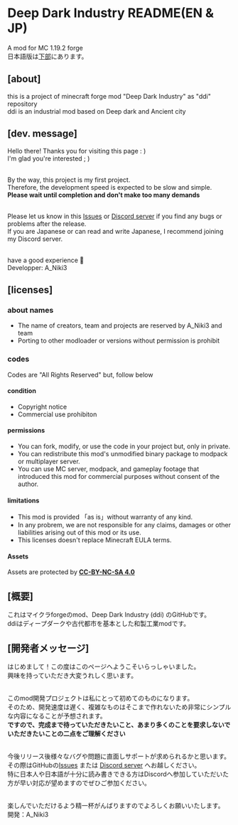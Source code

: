 # Deep Dark Industry README(EN & JP)
A mod for MC 1.19.2 forge<br>
日本語版は[下部](https://github.com/yuukanmuri/ddi/main/README.md#%E6%A6%82%E8%A6%81)にあります。
## [about] <br>
this is a project of minecraft forge mod "Deep Dark Industry" as "ddi" repository <br>
ddi is an industrial mod based on Deep dark and Ancient city <br>

## [dev. message] <br>
Hello there! Thanks you for visiting this page : ) <br>
I'm glad you're interested ; ) <br> <br>

By the way, this project is my first project.<br>
Therefore, the development speed is expected to be slow and simple.<br>
**Please wait until completion and don't make too many demands**<br><br>

Please let us know in this [Issues](https://github.com/yuukanmuri/ddi/issues) or [Discord server](https://discord.gg/MdVzcpNhme) if you find any bugs or problems after the release.<br>
If you are Japanese or can read and write Japanese, I recommend joining my Discord server.<br><br>

have a good experience 👋 <br>
Developper: A_Niki3<br>

## [licenses]<br>
### about names<br>
* The name of creators, team and projects are reserved by A_Niki3 and team
* Porting to other modloader or versions without permission is prohibit
### codes<br>
Codes are "All Rights Reserved" but, follow below<br>
#### condition<br>
* Copyright notice
* Commercial use prohibiton
#### permissions<br>
* You can fork, modify, or use the code in your project but, only in private.
* You can redistribute this mod's unmodified binary package to modpack or multiplayer server.
* You can use MC server, modpack, and gameplay footage that introduced this mod for commercial purposes without consent of the author.
#### limitations<br>
* This mod is provided 「as is」without warranty of any kind.
* In any probrem, we are not responsible for any claims, damages or other liabilities arising out of this mod or its use.
* This licenses doesn't replace Minecraft EULA terms.
#### Assets<br>
Assets are protected by **[CC-BY-NC-SA 4.0](https://creativecommons.org/licenses/by-nc-sa/4.0/legalcode)**

## [概要]<br>
これはマイクラforgeのmod、Deep Dark Industry (ddi) のGitHubです。<br>
ddiはディープダークや古代都市を基本とした和製工業modです。 <br>

## [開発者メッセージ]<br>
はじめまして！この度はこのページへようこそいらっしゃいました。<br>
興味を持っていただき大変うれしく思います。<br><br>

このmod開発プロジェクトは私にとって初めてのものになります。<br>
そのため、開発速度は遅く、複雑なものはそこまで作れないため非常にシンプルな内容になることが予想されます。<br>
**ですので、完成まで待っていただきたいこと、あまり多くのことを要求しないでいただきたいことの二点をご理解ください**<br><br>

今後リリース後様々なバグや問題に直面しサポートが求められるかと思います。その際はGitHubの[Issues](https://github.com/yuukanmuri/ddi/issues) または [Discord server](https://discord.gg/MdVzcpNhme) へお越しください。<br>
特に日本人や日本語が十分に読み書きできる方はDiscordへ参加していただいた方が早い対応が望めますのでぜひご参加ください。<br><br>

楽しんでいただけるよう精一杯がんばりますのでよろしくお願いいたします。<br>
開発：A_Niki3
